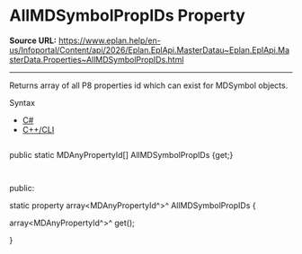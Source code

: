 # AllMDSymbolPropIDs Property

**Source URL:** https://www.eplan.help/en-us/Infoportal/Content/api/2026/Eplan.EplApi.MasterDatau~Eplan.EplApi.MasterData.Properties~AllMDSymbolPropIDs.html

---

Returns array of all P8 properties id which can exist for MDSymbol objects.

Syntax

- [C#](#i-syntax-CS)
- [C++/CLI](#i-syntax-CPP2005)

```
```
public static MDAnyPropertyId[] AllMDSymbolPropIDs {get;}
```
```

```
```
public:

static property array<MDAnyPropertyId^>^ AllMDSymbolPropIDs {

   array<MDAnyPropertyId^>^ get();

}
```
```
